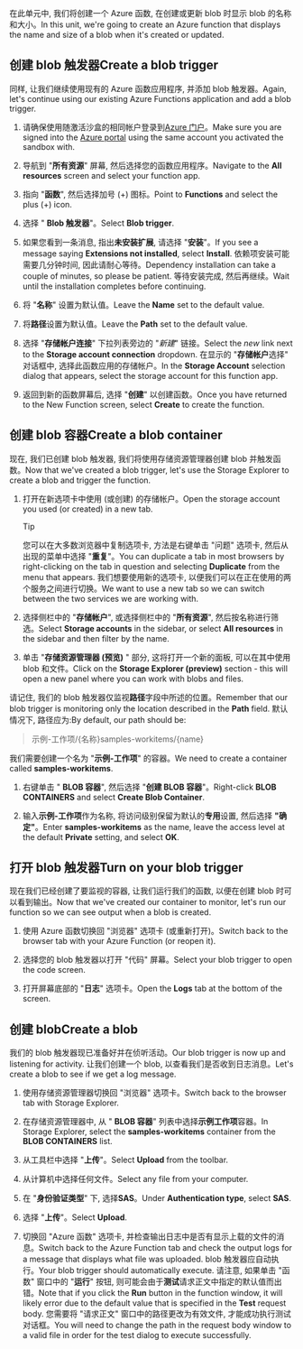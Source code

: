 <span data-ttu-id="daf96-101">在此单元中, 我们将创建一个 Azure 函数, 在创建或更新 blob 时显示 blob 的名称和大小。</span><span class="sxs-lookup"><span data-stu-id="daf96-101">In this unit, we're going to create an Azure function that displays the name and size of a blob when it's created or updated.</span></span>

## <a name="create-a-blob-trigger"></a><span data-ttu-id="daf96-102">创建 blob 触发器</span><span class="sxs-lookup"><span data-stu-id="daf96-102">Create a blob trigger</span></span>

<span data-ttu-id="daf96-103">同样, 让我们继续使用现有的 Azure 函数应用程序, 并添加 blob 触发器。</span><span class="sxs-lookup"><span data-stu-id="daf96-103">Again, let's continue using our existing Azure Functions application and add a blob trigger.</span></span>

1. <span data-ttu-id="daf96-104">请确保使用随激活沙盒的相同帐户登录到[Azure 门户](https://portal.azure.com/learn.docs.microsoft.com?azure-portal=true)。</span><span class="sxs-lookup"><span data-stu-id="daf96-104">Make sure you are signed into the [Azure portal](https://portal.azure.com/learn.docs.microsoft.com?azure-portal=true) using the same account you activated the sandbox with.</span></span>

1. <span data-ttu-id="daf96-105">导航到 "**所有资源**" 屏幕, 然后选择您的函数应用程序。</span><span class="sxs-lookup"><span data-stu-id="daf96-105">Navigate to the **All resources** screen and select your function app.</span></span>

1. <span data-ttu-id="daf96-106">指向 "**函数**", 然后选择加号 (+) 图标。</span><span class="sxs-lookup"><span data-stu-id="daf96-106">Point to **Functions** and select the plus (+) icon.</span></span>

1. <span data-ttu-id="daf96-107">选择 " **Blob 触发器**"。</span><span class="sxs-lookup"><span data-stu-id="daf96-107">Select **Blob trigger**.</span></span>

1. <span data-ttu-id="daf96-108">如果您看到一条消息, 指出**未安装扩展**, 请选择 "**安装**"。</span><span class="sxs-lookup"><span data-stu-id="daf96-108">If you see a message saying  **Extensions not installed**, select **Install**.</span></span> <span data-ttu-id="daf96-109">依赖项安装可能需要几分钟时间, 因此请耐心等待。</span><span class="sxs-lookup"><span data-stu-id="daf96-109">Dependency installation can take a couple of minutes, so please be patient.</span></span> <span data-ttu-id="daf96-110">等待安装完成, 然后再继续。</span><span class="sxs-lookup"><span data-stu-id="daf96-110">Wait until the installation completes before continuing.</span></span>

1. <span data-ttu-id="daf96-111">将 "**名称**" 设置为默认值。</span><span class="sxs-lookup"><span data-stu-id="daf96-111">Leave the **Name** set to the default value.</span></span>

1. <span data-ttu-id="daf96-112">将**路径**设置为默认值。</span><span class="sxs-lookup"><span data-stu-id="daf96-112">Leave the **Path** set to the default value.</span></span>

1. <span data-ttu-id="daf96-113">选择 "**存储帐户连接**" 下拉列表旁边的 "_新建_" 链接。</span><span class="sxs-lookup"><span data-stu-id="daf96-113">Select the _new_ link next to the **Storage account connection** dropdown.</span></span> <span data-ttu-id="daf96-114">在显示的 "**存储帐户**选择" 对话框中, 选择此函数应用的存储帐户。</span><span class="sxs-lookup"><span data-stu-id="daf96-114">In the **Storage Account** selection dialog that appears, select the storage account for this function app.</span></span>

1. <span data-ttu-id="daf96-115">返回到新的函数屏幕后, 选择 "**创建**" 以创建函数。</span><span class="sxs-lookup"><span data-stu-id="daf96-115">Once you have returned to the New Function screen, select **Create** to create the function.</span></span>

## <a name="create-a-blob-container"></a><span data-ttu-id="daf96-116">创建 blob 容器</span><span class="sxs-lookup"><span data-stu-id="daf96-116">Create a blob container</span></span>

<span data-ttu-id="daf96-117">现在, 我们已创建 blob 触发器, 我们将使用存储资源管理器创建 blob 并触发函数。</span><span class="sxs-lookup"><span data-stu-id="daf96-117">Now that we've created a blob trigger, let's use the Storage Explorer to create a blob and trigger the function.</span></span>

1. <span data-ttu-id="daf96-118">打开在新选项卡中使用 (或创建) 的存储帐户。</span><span class="sxs-lookup"><span data-stu-id="daf96-118">Open the storage account you used (or created) in a new tab.</span></span>

    > [!TIP]
    > <span data-ttu-id="daf96-119">您可以在大多数浏览器中复制选项卡, 方法是右键单击 "问题" 选项卡, 然后从出现的菜单中选择 "**重复**"。</span><span class="sxs-lookup"><span data-stu-id="daf96-119">You can duplicate a tab in most browsers by right-clicking on the tab in question and selecting **Duplicate** from the menu that appears.</span></span> <span data-ttu-id="daf96-120">我们想要使用新的选项卡, 以便我们可以在正在使用的两个服务之间进行切换。</span><span class="sxs-lookup"><span data-stu-id="daf96-120">We want to use a new tab so we can switch between the two services we are working with.</span></span>

1. <span data-ttu-id="daf96-121">选择侧栏中的 "**存储帐户**", 或选择侧栏中的 "**所有资源**", 然后按名称进行筛选。</span><span class="sxs-lookup"><span data-stu-id="daf96-121">Select **Storage accounts** in the sidebar, or select **All resources** in the sidebar and then filter by the name.</span></span>

1. <span data-ttu-id="daf96-122">单击 "**存储资源管理器 (预览)** " 部分, 这将打开一个新的面板, 可以在其中使用 blob 和文件。</span><span class="sxs-lookup"><span data-stu-id="daf96-122">Click on the **Storage Explorer (preview)** section - this will open a new panel where you can work with blobs and files.</span></span>

<span data-ttu-id="daf96-123">请记住, 我们的 blob 触发器仅监视**路径**字段中所述的位置。</span><span class="sxs-lookup"><span data-stu-id="daf96-123">Remember that our blob trigger is monitoring only the location described in the **Path** field.</span></span> <span data-ttu-id="daf96-124">默认情况下, 路径应为:</span><span class="sxs-lookup"><span data-stu-id="daf96-124">By default, our path should be:</span></span>

> <span data-ttu-id="daf96-125">示例-工作项/{名称}</span><span class="sxs-lookup"><span data-stu-id="daf96-125">samples-workitems/{name}</span></span>

<span data-ttu-id="daf96-126">我们需要创建一个名为 "**示例-工作项**" 的容器。</span><span class="sxs-lookup"><span data-stu-id="daf96-126">We need to create a container called **samples-workitems**.</span></span>

1. <span data-ttu-id="daf96-127">右键单击 " **BLOB 容器**", 然后选择 "**创建 BLOB 容器**"。</span><span class="sxs-lookup"><span data-stu-id="daf96-127">Right-click **BLOB CONTAINERS** and select **Create Blob Container**.</span></span>

1. <span data-ttu-id="daf96-128">输入**示例-工作项**作为名称, 将访问级别保留为默认的**专用**设置, 然后选择 **"确定"**。</span><span class="sxs-lookup"><span data-stu-id="daf96-128">Enter **samples-workitems** as the name, leave the access level at the default **Private** setting, and select **OK**.</span></span>

## <a name="turn-on-your-blob-trigger"></a><span data-ttu-id="daf96-129">打开 blob 触发器</span><span class="sxs-lookup"><span data-stu-id="daf96-129">Turn on your blob trigger</span></span>

<span data-ttu-id="daf96-130">现在我们已经创建了要监视的容器, 让我们运行我们的函数, 以便在创建 blob 时可以看到输出。</span><span class="sxs-lookup"><span data-stu-id="daf96-130">Now that we've created our container to monitor, let's run our function so we can see output when a blob is created.</span></span>

1. <span data-ttu-id="daf96-131">使用 Azure 函数切换回 "浏览器" 选项卡 (或重新打开)。</span><span class="sxs-lookup"><span data-stu-id="daf96-131">Switch back to the browser tab with your Azure Function (or reopen it).</span></span>

1. <span data-ttu-id="daf96-132">选择您的 blob 触发器以打开 "代码" 屏幕。</span><span class="sxs-lookup"><span data-stu-id="daf96-132">Select your blob trigger to open the code screen.</span></span>

1. <span data-ttu-id="daf96-133">打开屏幕底部的 "**日志**" 选项卡。</span><span class="sxs-lookup"><span data-stu-id="daf96-133">Open the **Logs** tab at the bottom of the screen.</span></span>

## <a name="create-a-blob"></a><span data-ttu-id="daf96-134">创建 blob</span><span class="sxs-lookup"><span data-stu-id="daf96-134">Create a blob</span></span>

<span data-ttu-id="daf96-135">我们的 blob 触发器现已准备好并在侦听活动。</span><span class="sxs-lookup"><span data-stu-id="daf96-135">Our blob trigger is now up and listening for activity.</span></span> <span data-ttu-id="daf96-136">让我们创建一个 blob, 以查看我们是否收到日志消息。</span><span class="sxs-lookup"><span data-stu-id="daf96-136">Let's create a blob to see if we get a log message.</span></span>

1. <span data-ttu-id="daf96-137">使用存储资源管理器切换回 "浏览器" 选项卡。</span><span class="sxs-lookup"><span data-stu-id="daf96-137">Switch back to the browser tab with Storage Explorer.</span></span>

1. <span data-ttu-id="daf96-138">在存储资源管理器中, 从 " **BLOB 容器**" 列表中选择**示例工作项**容器。</span><span class="sxs-lookup"><span data-stu-id="daf96-138">In Storage Explorer, select the **samples-workitems** container from the **BLOB CONTAINERS** list.</span></span>

1. <span data-ttu-id="daf96-139">从工具栏中选择 "**上传**"。</span><span class="sxs-lookup"><span data-stu-id="daf96-139">Select **Upload** from the toolbar.</span></span>

1. <span data-ttu-id="daf96-140">从计算机中选择任何文件。</span><span class="sxs-lookup"><span data-stu-id="daf96-140">Select any file from your computer.</span></span>

1. <span data-ttu-id="daf96-141">在 "**身份验证类型**" 下, 选择**SAS**。</span><span class="sxs-lookup"><span data-stu-id="daf96-141">Under **Authentication type**, select **SAS**.</span></span>

1. <span data-ttu-id="daf96-142">选择 "**上传**"。</span><span class="sxs-lookup"><span data-stu-id="daf96-142">Select **Upload**.</span></span>

1. <span data-ttu-id="daf96-143">切换回 "Azure 函数" 选项卡, 并检查输出日志中是否有显示上载的文件的消息。</span><span class="sxs-lookup"><span data-stu-id="daf96-143">Switch back to the Azure Function tab and check the output logs for a message that displays what file was uploaded.</span></span> <span data-ttu-id="daf96-144">blob 触发器应自动执行。</span><span class="sxs-lookup"><span data-stu-id="daf96-144">Your blob trigger should automatically execute.</span></span> <span data-ttu-id="daf96-145">请注意, 如果单击 "函数" 窗口中的 "**运行**" 按钮, 则可能会由于**测试**请求正文中指定的默认值而出错。</span><span class="sxs-lookup"><span data-stu-id="daf96-145">Note that if you click the **Run** button in the function window, it will likely error due to the default value that is specified in the **Test** request body.</span></span> <span data-ttu-id="daf96-146">您需要将 "请求正文" 窗口中的路径更改为有效文件, 才能成功执行测试对话框。</span><span class="sxs-lookup"><span data-stu-id="daf96-146">You will need to change the path in the request body window to a valid file in order for the test dialog to execute successfully.</span></span>